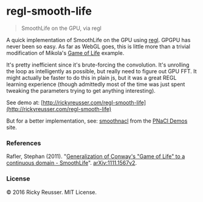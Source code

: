 # regl-smooth-life

> SmoothLife on the GPU, via regl

A quick implementation of SmoothLife on the GPU using [regl](https://github.com/mikolalysenko/regl). GPGPU has never been so easy. As far as WebGL goes, this is little more than a trivial modification of Mikola's [Game of Life](https://github.com/mikolalysenko/regl/blob/gh-pages/example/life.js) example.

It's pretty inefficient since it's brute-forcing the convolution. It's unrolling the loop as intelligently as possible, but really need to figure out GPU FFT. It might actually be faster to do this in plain js, but it was a great REGL learning experience (though admittedly most of the time was just spent tweaking the parameters trying to get anything interesting).

See demo at: [http://rickyreusser.com/regl-smooth-life](http://rickyreusser.com/regl-smooth-life)

But for a better implementation, see: [smoothnacl](https://github.com/binji/smoothnacl/) from the [PNaCl Demos](https://gonativeclient.appspot.com/demo) site.

### References

Rafler, Stephan (2011). "[Generalization of Conway's "Game of Life" to a continuous domain - SmoothLife](http://arxiv.org/abs/1111.1567)". [arXiv:1111.1567v2](http://arxiv.org/abs/1111.1567).

### License

&copy; 2016 Ricky Reusser. MIT License.
